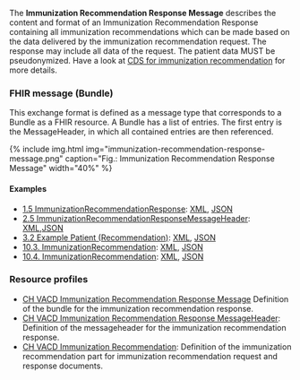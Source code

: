 The **Immunization Recommendation Response Message** describes the content and format of an Immunization Recommendation Response 
containing all immunization recommendations which can be made based on the data delivered by the immunization recommendation request. The response may include all data of the request. The patient data MUST be pseudonymized.
Have a look at [CDS for immunization recommendation](CDS-immunization-recommendation.html) for more details.

### FHIR message (Bundle)
This exchange format is defined as a message type that corresponds to a Bundle as a FHIR resource. 
A Bundle has a list of entries. The first entry is the MessageHeader, in which all contained entries are then referenced.

{% include img.html img="immunization-recommendation-response-message.png" caption="Fig.: Immunization Recommendation Response Message" width="40%" %}

#### Examples
* [1.5 ImmunizationRecommendationResponse](Bundle-1-5-ImmunizationRecommendationResponse.html): [XML](Bundle-1-5-ImmunizationRecommendationResponse.xml), [JSON](Bundle-1-5-ImmunizationRecommendationResponse.json)
* [2.5 ImmunizationRecommendationResponseMessageHeader](MessageHeader-2-5-ImmunizationRecommendationResponseMessageHeader.html): [XML](MessageHeader-2-5-ImmunizationRecommendationResponseMessageHeader.xml),[JSON](MessageHeader-2-5-ImmunizationRecommendationResponseMessageHeader.json)
* [3.2 Example Patient (Recommendation)](Patient-3-2-Patient.html): [XML](Patient-3-2-Patient.xml), [JSON](Patient-3-2-Patient.json)
* [10.3. ImmunizationRecommendation](ImmunizationRecommendation-10-3-ImmunizationRecommendation.html): [XML](ImmunizationRecommendation-10-3-ImmunizationRecommendation.xml), [JSON](ImmunizationRecommendation-10-3-ImmunizationRecommendation.json)
* [10.4. ImmunizationRecommendation](ImmunizationRecommendation-10-4-ImmunizationRecommendation.html): [XML](ImmunizationRecommendation-10-4-ImmunizationRecommendation.xml), [JSON](ImmunizationRecommendation-10-4-ImmunizationRecommendation.json)



### Resource profiles
* [CH VACD Immunization Recommendation Response Message](StructureDefinition-ch-vacd-recommendation-response-message.html) Definition of the bundle for the immunization recommendation response.
* [CH VACD Immunization Recommendation Response MessageHeader](StructureDefinition-ch-vacd-recommendation-response-messageheader.html): Definition of the messageheader for the immunization recommendation response.
* [CH VACD Immunization Recommendation](StructureDefinition-ch-vacd-immunization-recommendation.html): Definition of the immunization recommendation part for immunization recommendation request and response documents.
